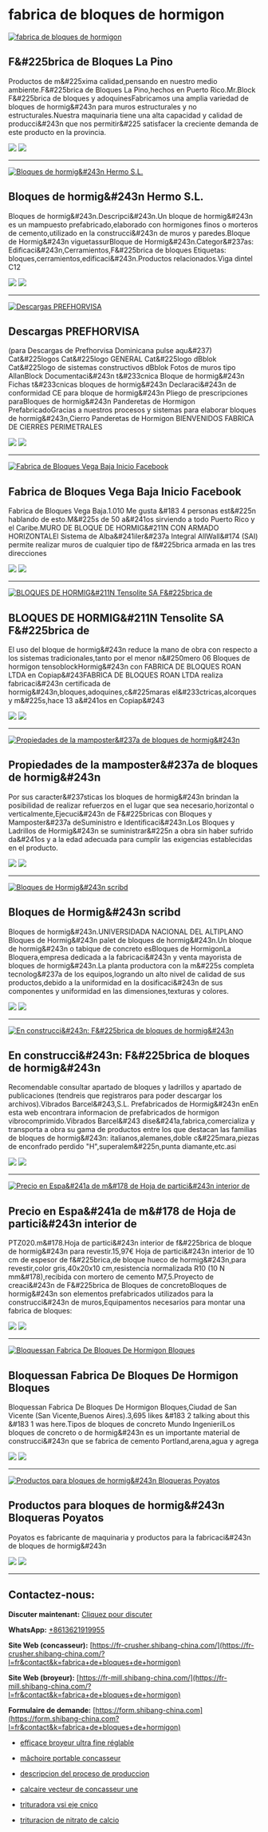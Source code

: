 # fabrica de bloques de hormigon

<a href="https://swt.shibang-china.com/?l=fr&img&k=fabrica+de+bloques+de+hormigon" target="_blank">![fabrica de bloques de hormigon](http://static.shibang-china.com/all-800x300/646.jpg)</a>

## F&#225brica de Bloques La Pino
Productos de m&#225xima calidad,pensando en nuestro medio ambiente.F&#225brica de Bloques La Pino,hechos en Puerto Rico.Mr.Block F&#225brica de bloques y adoquinesFabricamos una amplia variedad de bloques de hormig&#243n para muros estructurales y no estructurales.Nuestra maquinaria tiene una alta capacidad y calidad de producci&#243n que nos permitir&#225 satisfacer la creciente demanda de este producto en la provincia.


<a href="https://whatsapp.shibangsoft.com/WhatsApp.php" target="_blank" title="WhatsApp">![](http://static.shibang-china.com/icon/whatsapp.png)</a> <a href="https://swt.shibang-china.com/?l=fr&icon&k=fabrica+de+bloques+de+hormigon" target="_blank">![](http://static.shibang-china.com/icon/chat-fr.png)</a>

---

<a href="https://swt.shibang-china.com/?l=fr&img&k=fabrica+de+bloques+de+hormigon" target="_blank">![Bloques de hormig&#243n Hermo S.L.](http://static.shibang-china.com/all-800x300/1002.jpg)</a>

## Bloques de hormig&#243n Hermo S.L.
Bloques de hormig&#243n.Descripci&#243n.Un bloque de hormig&#243n es un mampuesto prefabricado,elaborado con hormigones finos o morteros de cemento,utilizado en la construcci&#243n de muros y paredes.Bloque de Hormig&#243n viguetassurBloque de Hormig&#243n.Categor&#237as: Edificaci&#243n,Cerramientos,F&#225brica de bloques Etiquetas: bloques,cerramientos,edificaci&#243n.Productos relacionados.Viga dintel C12


<a href="https://whatsapp.shibangsoft.com/WhatsApp.php" target="_blank" title="WhatsApp">![](http://static.shibang-china.com/icon/whatsapp.png)</a> <a href="https://swt.shibang-china.com/?l=fr&icon&k=fabrica+de+bloques+de+hormigon" target="_blank">![](http://static.shibang-china.com/icon/chat-fr.png)</a>

---

<a href="https://swt.shibang-china.com/?l=fr&img&k=fabrica+de+bloques+de+hormigon" target="_blank">![Descargas PREFHORVISA](http://static.shibang-china.com/all-800x300/1070.jpg)</a>

## Descargas PREFHORVISA
(para Descargas de Prefhorvisa Dominicana pulse aqu&#237) Cat&#225logos Cat&#225logo GENERAL Cat&#225logo dBblok Cat&#225logo de sistemas constructivos dBblok Fotos de muros tipo AllanBlock Documentaci&#243n t&#233cnica Bloque de hormig&#243n Fichas t&#233cnicas bloques de hormig&#243n Declaraci&#243n de conformidad CE para bloque de hormig&#243n Pliego de prescripciones paraBloques de hormig&#243n Panderetas de Hormigon PrefabricadoGracias a nuestros procesos y sistemas para elaborar bloques de hormig&#243n,Cierro Panderetas de Hormigon BIENVENIDOS FABRICA DE CIERRES PERIMETRALES


<a href="https://whatsapp.shibangsoft.com/WhatsApp.php" target="_blank" title="WhatsApp">![](http://static.shibang-china.com/icon/whatsapp.png)</a> <a href="https://swt.shibang-china.com/?l=fr&icon&k=fabrica+de+bloques+de+hormigon" target="_blank">![](http://static.shibang-china.com/icon/chat-fr.png)</a>

---

<a href="https://swt.shibang-china.com/?l=fr&img&k=fabrica+de+bloques+de+hormigon" target="_blank">![Fabrica de Bloques Vega Baja Inicio Facebook](http://static.shibang-china.com/all-800x300/846.jpg)</a>

## Fabrica de Bloques Vega Baja Inicio Facebook
Fabrica de Bloques Vega Baja.1.010 Me gusta &#183 4 personas est&#225n hablando de esto.M&#225s de 50 a&#241os sirviendo a todo Puerto Rico y el Caribe.MURO DE BLOQUE DE HORMIG&#211N CON ARMADO HORIZONTALEl Sistema de Alba&#241iler&#237a Integral AllWall&#174 (SAI) permite realizar muros de cualquier tipo de f&#225brica armada en las tres direcciones


<a href="https://whatsapp.shibangsoft.com/WhatsApp.php" target="_blank" title="WhatsApp">![](http://static.shibang-china.com/icon/whatsapp.png)</a> <a href="https://swt.shibang-china.com/?l=fr&icon&k=fabrica+de+bloques+de+hormigon" target="_blank">![](http://static.shibang-china.com/icon/chat-fr.png)</a>

---

<a href="https://swt.shibang-china.com/?l=fr&img&k=fabrica+de+bloques+de+hormigon" target="_blank">![BLOQUES DE HORMIG&#211N Tensolite SA F&#225brica de](http://static.shibang-china.com/all-800x300/1468.jpg)</a>

## BLOQUES DE HORMIG&#211N Tensolite SA F&#225brica de
El uso del bloque de hormig&#243n reduce la mano de obra con respecto a los sistemas tradicionales,tanto por el menor n&#250mero 06 Bloques de hormigon tensoblockHormig&#243n con FABRICA DE BLOQUES ROAN LTDA en Copiap&#243FABRICA DE BLOQUES ROAN LTDA realiza fabricaci&#243n certificada de hormig&#243n,bloques,adoquines,c&#225maras el&#233ctricas,alcorques y m&#225s,hace 13 a&#241os en Copiap&#243


<a href="https://whatsapp.shibangsoft.com/WhatsApp.php" target="_blank" title="WhatsApp">![](http://static.shibang-china.com/icon/whatsapp.png)</a> <a href="https://swt.shibang-china.com/?l=fr&icon&k=fabrica+de+bloques+de+hormigon" target="_blank">![](http://static.shibang-china.com/icon/chat-fr.png)</a>

---

<a href="https://swt.shibang-china.com/?l=fr&img&k=fabrica+de+bloques+de+hormigon" target="_blank">![Propiedades de la mamposter&#237a de bloques de hormig&#243n](http://static.shibang-china.com/all-800x300/1131.jpg)</a>

## Propiedades de la mamposter&#237a de bloques de hormig&#243n
Por sus caracter&#237sticas los bloques de hormig&#243n brindan la posibilidad de realizar refuerzos en el lugar que sea necesario,horizontal o verticalmente,Ejecuci&#243n de F&#225bricas con Bloques y Mamposter&#237a deSuministro e Identificaci&#243n.Los Bloques y Ladrillos de Hormig&#243n se suministrar&#225n a obra sin haber sufrido da&#241os y a la edad adecuada para cumplir las exigencias establecidas en el producto.


<a href="https://whatsapp.shibangsoft.com/WhatsApp.php" target="_blank" title="WhatsApp">![](http://static.shibang-china.com/icon/whatsapp.png)</a> <a href="https://swt.shibang-china.com/?l=fr&icon&k=fabrica+de+bloques+de+hormigon" target="_blank">![](http://static.shibang-china.com/icon/chat-fr.png)</a>

---

<a href="https://swt.shibang-china.com/?l=fr&img&k=fabrica+de+bloques+de+hormigon" target="_blank">![Bloques de Hormig&#243n scribd](http://static.shibang-china.com/all-800x300/500.jpg)</a>

## Bloques de Hormig&#243n scribd
Bloques de hormig&#243n.UNIVERSIDADA NACIONAL DEL ALTIPLANO Bloques de Hormig&#243n palet de bloques de hormig&#243n.Un bloque de hormig&#243n o tabique de concreto esBloques de HormigonLa Bloquera,empresa dedicada a la fabricaci&#243n y venta mayorista de bloques de hormig&#243n.La planta productora con la m&#225s completa tecnolog&#237a de los equipos,logrando un alto nivel de calidad de sus productos,debido a la uniformidad en la dosificaci&#243n de sus componentes y uniformidad en las dimensiones,texturas y colores.


<a href="https://whatsapp.shibangsoft.com/WhatsApp.php" target="_blank" title="WhatsApp">![](http://static.shibang-china.com/icon/whatsapp.png)</a> <a href="https://swt.shibang-china.com/?l=fr&icon&k=fabrica+de+bloques+de+hormigon" target="_blank">![](http://static.shibang-china.com/icon/chat-fr.png)</a>

---

<a href="https://swt.shibang-china.com/?l=fr&img&k=fabrica+de+bloques+de+hormigon" target="_blank">![En construcci&#243n: F&#225brica de bloques de hormig&#243n](http://static.shibang-china.com/all-800x300/749.jpg)</a>

## En construcci&#243n: F&#225brica de bloques de hormig&#243n
Recomendable consultar apartado de bloques y ladrillos y apartado de publicaciones (tendreis que registraros para poder descargar los archivos).Vibrados Barcel&#243,S.L. Prefabricados de Hormig&#243n enEn esta web encontrara informacion de prefabricados de hormigon vibrocomprimido.Vibrados Barcel&#243 dise&#241a,fabrica,comercializa y transporta a obra su gama de productos entre los que destacan las familias de bloques de hormig&#243n: italianos,alemanes,doble c&#225mara,piezas de enconfrado perdido "H",superalem&#225n,punta diamante,etc.asi


<a href="https://whatsapp.shibangsoft.com/WhatsApp.php" target="_blank" title="WhatsApp">![](http://static.shibang-china.com/icon/whatsapp.png)</a> <a href="https://swt.shibang-china.com/?l=fr&icon&k=fabrica+de+bloques+de+hormigon" target="_blank">![](http://static.shibang-china.com/icon/chat-fr.png)</a>

---

<a href="https://swt.shibang-china.com/?l=fr&img&k=fabrica+de+bloques+de+hormigon" target="_blank">![Precio en Espa&#241a de m&#178 de Hoja de partici&#243n interior de](http://static.shibang-china.com/all-800x300/138.jpg)</a>

## Precio en Espa&#241a de m&#178 de Hoja de partici&#243n interior de
PTZ020.m&#178.Hoja de partici&#243n interior de f&#225brica de bloque de hormig&#243n para revestir.15,97€ Hoja de partici&#243n interior de 10 cm de espesor de f&#225brica,de bloque hueco de hormig&#243n,para revestir,color gris,40x20x10 cm,resistencia normalizada R10 (10 N mm&#178),recibida con mortero de cemento M7,5.Proyecto de creaci&#243n de F&#225brica de Bloques de concretoBloques de hormig&#243n son elementos prefabricados utilizados para la construcci&#243n de muros,Equipamentos necesarios para montar una fabrica de bloques:


<a href="https://whatsapp.shibangsoft.com/WhatsApp.php" target="_blank" title="WhatsApp">![](http://static.shibang-china.com/icon/whatsapp.png)</a> <a href="https://swt.shibang-china.com/?l=fr&icon&k=fabrica+de+bloques+de+hormigon" target="_blank">![](http://static.shibang-china.com/icon/chat-fr.png)</a>

---

<a href="https://swt.shibang-china.com/?l=fr&img&k=fabrica+de+bloques+de+hormigon" target="_blank">![Bloquessan Fabrica De Bloques De Hormigon Bloques](http://static.shibang-china.com/all-800x300/276.jpg)</a>

## Bloquessan Fabrica De Bloques De Hormigon Bloques
Bloquessan Fabrica De Bloques De Hormigon Bloques,Ciudad de San Vicente (San Vicente,Buenos Aires).3,695 likes &#183 2 talking about this &#183 1 was here.Tipos de bloques de concreto Mundo IngenierilLos bloques de concreto o de hormig&#243n es un importante material de construcci&#243n que se fabrica de cemento Portland,arena,agua y agrega


<a href="https://whatsapp.shibangsoft.com/WhatsApp.php" target="_blank" title="WhatsApp">![](http://static.shibang-china.com/icon/whatsapp.png)</a> <a href="https://swt.shibang-china.com/?l=fr&icon&k=fabrica+de+bloques+de+hormigon" target="_blank">![](http://static.shibang-china.com/icon/chat-fr.png)</a>

---

<a href="https://swt.shibang-china.com/?l=fr&img&k=fabrica+de+bloques+de+hormigon" target="_blank">![Productos para bloques de hormig&#243n Bloqueras Poyatos](http://static.shibang-china.com/all-800x300/875.jpg)</a>

## Productos para bloques de hormig&#243n Bloqueras Poyatos
Poyatos es fabricante de maquinaria y productos para la fabricaci&#243n de bloques de hormig&#243n

<a href="https://whatsapp.shibangsoft.com/WhatsApp.php" target="_blank" title="WhatsApp">![](http://static.shibang-china.com/icon/whatsapp.png)</a> <a href="https://swt.shibang-china.com/?l=fr&icon&k=fabrica+de+bloques+de+hormigon" target="_blank">![](http://static.shibang-china.com/icon/chat-fr.png)</a>

---
## Contactez-nous:

**Discuter maintenant:** [Cliquez pour discuter](https://swt.shibang-china.com?l=fr&contact&k=fabrica+de+bloques+de+hormigon)

**WhatsApp:**  [+8613621919955](https://whatsapp.shibangsoft.com/WhatsApp.php)

**Site Web (concasseur):** [https://fr-crusher.shibang-china.com/](https://fr-crusher.shibang-china.com/?l=fr&contact&k=fabrica+de+bloques+de+hormigon)

**Site Web (broyeur):** [https://fr-mill.shibang-china.com/](https://fr-mill.shibang-china.com/?l=fr&contact&k=fabrica+de+bloques+de+hormigon)

**Formulaire de demande:** [https://form.shibang-china.com](https://form.shibang-china.com?l=fr&contact&k=fabrica+de+bloques+de+hormigon)

* [efficace broyeur ultra fine réglable](../65/efficace%20broyeur%20ultra%20fine%20r%C3%A9glable.md)

* [mâchoire portable concasseur](../65/m%C3%A2choire%20portable%20concasseur.md)

* [descripcion del proceso de produccion](../64/descripcion%20del%20proceso%20de%20produccion.md)

* [calcaire vecteur de concasseur une](../65/calcaire%20vecteur%20de%20concasseur%20une.md)

* [trituradora vsi eje cnico](../64/trituradora%20vsi%20eje%20cnico.md)

* [trituracion de nitrato de calcio](../63/trituracion%20de%20nitrato%20de%20calcio.md)